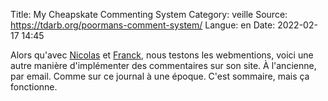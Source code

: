 Title: My Cheapskate Commenting System
Category: veille
Source: https://tdarb.org/poormans-comment-system/
Langue: en
Date: 2022-02-17 14:45

Alors qu'avec [Nicolas](https://nicolas-hoizey.com/billets/2022/02/11/) et [Franck](https://open-time.net/post/2022/02/14/Mise-a-jour), nous testons les webmentions, voici une autre manière d'implémenter des commentaires sur son site. À l'ancienne, par email. Comme sur ce journal à une époque. C'est sommaire, mais ça fonctionne.
